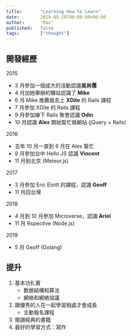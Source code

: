 ```yaml
---
title:       "Learning How to Learn"
date:        2019-05-29T00:00:00+00:00
author:      "Max"
published:   false
tags:        ["thought"]
---
```


## 開發經歷

2015

- 3 月參加一個成大的活動認識**吳尚儒**
- 4 月加她舉辦的驛站認識了 **Mike**
- 6 月 Mike 推薦我去上 **XDite** 的 Rails 課程
- 7 月參加 XDite 的 Rails 課程
- 9 月參加線下 Rails 聚會認識 **Odin**
- 10 月認識 **Alex** 開始幫忙做網站 (jQuery + Rails)

2016

- 去年 10 月一直到 6 月在 Alex 幫忙
- 9 月參加台中 Hello JS 認識 **Vincent**
- 11 月到北京 (Meteor.js)

2017

- 3 月參加 Eric Eloitt 的課程，認識 **Geoff**
- 11 月回台灣

2018

- 4 月到 10 月參加 Microverse，認識 **Ariel**
- 11 月 Rspective (Node.js)

2019

- 5 月 Geoff (Golang)

## 提升

1. 基本功扎實
    - 数据結構和算法
    - 網絡和網絡協議
2. 跟優秀的人在一起學習相處才會成長
    - 主動報名課程
3. 閱讀經典的書籍
4. 最好的學習方式：寫作
